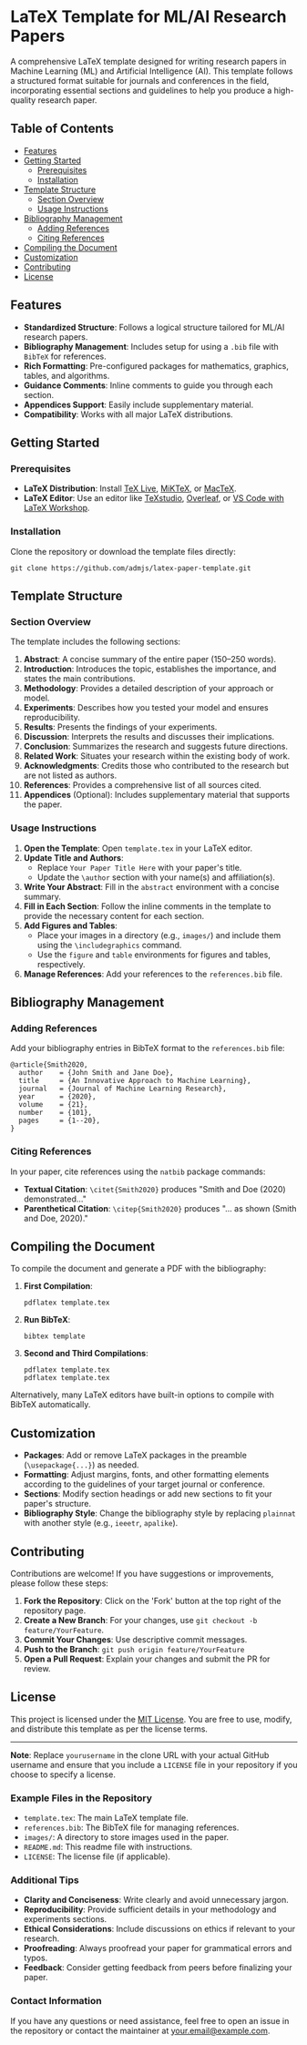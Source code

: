 # LaTeX Template for ML/AI Research Papers

A comprehensive LaTeX template designed for writing research papers in Machine Learning (ML) and Artificial Intelligence (AI). This template follows a structured format suitable for journals and conferences in the field, incorporating essential sections and guidelines to help you produce a high-quality research paper.

## Table of Contents

- [Features](#features)
- [Getting Started](#getting-started)
  - [Prerequisites](#prerequisites)
  - [Installation](#installation)
- [Template Structure](#template-structure)
  - [Section Overview](#section-overview)
  - [Usage Instructions](#usage-instructions)
- [Bibliography Management](#bibliography-management)
  - [Adding References](#adding-references)
  - [Citing References](#citing-references)
- [Compiling the Document](#compiling-the-document)
- [Customization](#customization)
- [Contributing](#contributing)
- [License](#license)

## Features

- **Standardized Structure**: Follows a logical structure tailored for ML/AI research papers.
- **Bibliography Management**: Includes setup for using a `.bib` file with `BibTeX` for references.
- **Rich Formatting**: Pre-configured packages for mathematics, graphics, tables, and algorithms.
- **Guidance Comments**: Inline comments to guide you through each section.
- **Appendices Support**: Easily include supplementary material.
- **Compatibility**: Works with all major LaTeX distributions.

## Getting Started

### Prerequisites

- **LaTeX Distribution**: Install [TeX Live](https://www.tug.org/texlive/), [MiKTeX](https://miktex.org/), or [MacTeX](https://www.tug.org/mactex/).
- **LaTeX Editor**: Use an editor like [TeXstudio](https://www.texstudio.org/), [Overleaf](https://www.overleaf.com/), or [VS Code with LaTeX Workshop](https://marketplace.visualstudio.com/items?itemName=James-Yu.latex-workshop).

### Installation

Clone the repository or download the template files directly:

```
git clone https://github.com/admjs/latex-paper-template.git
```

## Template Structure

### Section Overview

The template includes the following sections:

1. **Abstract**: A concise summary of the entire paper (150–250 words).
2. **Introduction**: Introduces the topic, establishes the importance, and states the main contributions.
3. **Methodology**: Provides a detailed description of your approach or model.
4. **Experiments**: Describes how you tested your model and ensures reproducibility.
5. **Results**: Presents the findings of your experiments.
6. **Discussion**: Interprets the results and discusses their implications.
7. **Conclusion**: Summarizes the research and suggests future directions.
8. **Related Work**: Situates your research within the existing body of work.
9. **Acknowledgments**: Credits those who contributed to the research but are not listed as authors.
10. **References**: Provides a comprehensive list of all sources cited.
11. **Appendices** (Optional): Includes supplementary material that supports the paper.

### Usage Instructions

1. **Open the Template**: Open `template.tex` in your LaTeX editor.
2. **Update Title and Authors**:
   - Replace `Your Paper Title Here` with your paper's title.
   - Update the `\author` section with your name(s) and affiliation(s).
3. **Write Your Abstract**: Fill in the `abstract` environment with a concise summary.
4. **Fill in Each Section**: Follow the inline comments in the template to provide the necessary content for each section.
5. **Add Figures and Tables**:
   - Place your images in a directory (e.g., `images/`) and include them using the `\includegraphics` command.
   - Use the `figure` and `table` environments for figures and tables, respectively.
6. **Manage References**: Add your references to the `references.bib` file.

## Bibliography Management

### Adding References

Add your bibliography entries in BibTeX format to the `references.bib` file:

```
@article{Smith2020,
  author    = {John Smith and Jane Doe},
  title     = {An Innovative Approach to Machine Learning},
  journal   = {Journal of Machine Learning Research},
  year      = {2020},
  volume    = {21},
  number    = {101},
  pages     = {1--20},
}
```

### Citing References

In your paper, cite references using the `natbib` package commands:

- **Textual Citation**: `\citet{Smith2020}` produces "Smith and Doe (2020) demonstrated..."
- **Parenthetical Citation**: `\citep{Smith2020}` produces "... as shown (Smith and Doe, 2020)."

## Compiling the Document

To compile the document and generate a PDF with the bibliography:

1. **First Compilation**:

   ```
   pdflatex template.tex
   ```

2. **Run BibTeX**:

   ```
   bibtex template
   ```

3. **Second and Third Compilations**:

   ```
   pdflatex template.tex
   pdflatex template.tex
   ```

Alternatively, many LaTeX editors have built-in options to compile with BibTeX automatically.

## Customization

- **Packages**: Add or remove LaTeX packages in the preamble (`\usepackage{...}`) as needed.
- **Formatting**: Adjust margins, fonts, and other formatting elements according to the guidelines of your target journal or conference.
- **Sections**: Modify section headings or add new sections to fit your paper's structure.
- **Bibliography Style**: Change the bibliography style by replacing `plainnat` with another style (e.g., `ieeetr`, `apalike`).

## Contributing

Contributions are welcome! If you have suggestions or improvements, please follow these steps:

1. **Fork the Repository**: Click on the 'Fork' button at the top right of the repository page.
2. **Create a New Branch**: For your changes, use `git checkout -b feature/YourFeature`.
3. **Commit Your Changes**: Use descriptive commit messages.
4. **Push to the Branch**: `git push origin feature/YourFeature`
5. **Open a Pull Request**: Explain your changes and submit the PR for review.

## License

This project is licensed under the [MIT License](LICENSE). You are free to use, modify, and distribute this template as per the license terms.

---

**Note**: Replace `yourusername` in the clone URL with your actual GitHub username and ensure that you include a `LICENSE` file in your repository if you choose to specify a license.

### Example Files in the Repository

- `template.tex`: The main LaTeX template file.
- `references.bib`: The BibTeX file for managing references.
- `images/`: A directory to store images used in the paper.
- `README.md`: This readme file with instructions.
- `LICENSE`: The license file (if applicable).

### Additional Tips

- **Clarity and Conciseness**: Write clearly and avoid unnecessary jargon.
- **Reproducibility**: Provide sufficient details in your methodology and experiments sections.
- **Ethical Considerations**: Include discussions on ethics if relevant to your research.
- **Proofreading**: Always proofread your paper for grammatical errors and typos.
- **Feedback**: Consider getting feedback from peers before finalizing your paper.

### Contact Information

If you have any questions or need assistance, feel free to open an issue in the repository or contact the maintainer at [your.email@example.com](mailto:your.email@example.com).
